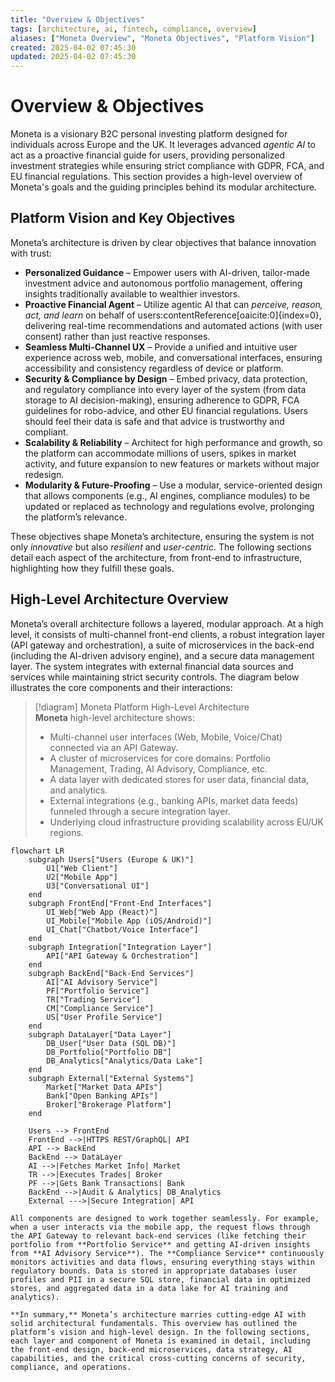 ```yaml
---
title: "Overview & Objectives"
tags: [architecture, ai, fintech, compliance, overview]
aliases: ["Moneta Overview", "Moneta Objectives", "Platform Vision"]
created: 2025-04-02 07:45:30
updated: 2025-04-02 07:45:30
---
```

# Overview & Objectives

Moneta is a visionary B2C personal investing platform designed for individuals across Europe and the UK. It leverages advanced _agentic AI_ to act as a proactive financial guide for users, providing personalized investment strategies while ensuring strict compliance with GDPR, FCA, and EU financial regulations. This section provides a high-level overview of Moneta's goals and the guiding principles behind its modular architecture.

## Platform Vision and Key Objectives

Moneta’s architecture is driven by clear objectives that balance innovation with trust:

- **Personalized Guidance** – Empower users with AI-driven, tailor-made investment advice and autonomous portfolio management, offering insights traditionally available to wealthier investors.
- **Proactive Financial Agent** – Utilize agentic AI that can _perceive, reason, act, and learn_ on behalf of users&#8203;:contentReference[oaicite:0]{index=0}, delivering real-time recommendations and automated actions (with user consent) rather than just reactive responses.
- **Seamless Multi-Channel UX** – Provide a unified and intuitive user experience across web, mobile, and conversational interfaces, ensuring accessibility and consistency regardless of device or platform.
- **Security & Compliance by Design** – Embed privacy, data protection, and regulatory compliance into every layer of the system (from data storage to AI decision-making), ensuring adherence to GDPR, FCA guidelines for robo-advice, and other EU financial regulations. Users should feel their data is safe and that advice is trustworthy and compliant.
- **Scalability & Reliability** – Architect for high performance and growth, so the platform can accommodate millions of users, spikes in market activity, and future expansion to new features or markets without major redesign.
- **Modularity & Future-Proofing** – Use a modular, service-oriented design that allows components (e.g., AI engines, compliance modules) to be updated or replaced as technology and regulations evolve, prolonging the platform’s relevance.

These objectives shape Moneta’s architecture, ensuring the system is not only _innovative_ but also _resilient_ and _user-centric_. The following sections detail each aspect of the architecture, from front-end to infrastructure, highlighting how they fulfill these goals.

## High-Level Architecture Overview

Moneta’s overall architecture follows a layered, modular approach. At a high level, it consists of multi-channel front-end clients, a robust integration layer (API gateway and orchestration), a suite of microservices in the back-end (including the AI-driven advisory engine), and a secure data management layer. The system integrates with external financial data sources and services while maintaining strict security controls. The diagram below illustrates the core components and their interactions:

> [!diagram] Moneta Platform High-Level Architecture  
> **Moneta** high-level architecture shows:  
> - Multi-channel user interfaces (Web, Mobile, Voice/Chat) connected via an API Gateway.  
> - A cluster of microservices for core domains: Portfolio Management, Trading, AI Advisory, Compliance, etc.  
> - A data layer with dedicated stores for user data, financial data, and analytics.  
> - External integrations (e.g., banking APIs, market data feeds) funneled through a secure integration layer.  
> - Underlying cloud infrastructure providing scalability across EU/UK regions.

```mermaid
flowchart LR
    subgraph Users["Users (Europe & UK)"]
        U1["Web Client"]
        U2["Mobile App"]
        U3["Conversational UI"]
    end
    subgraph FrontEnd["Front-End Interfaces"]
        UI_Web["Web App (React)"]
        UI_Mobile["Mobile App (iOS/Android)"]
        UI_Chat["Chatbot/Voice Interface"]
    end
    subgraph Integration["Integration Layer"]
        API["API Gateway & Orchestration"]
    end
    subgraph BackEnd["Back-End Services"]
        AI["AI Advisory Service"]
        PF["Portfolio Service"]
        TR["Trading Service"]
        CM["Compliance Service"]
        US["User Profile Service"]
    end
    subgraph DataLayer["Data Layer"]
        DB_User["User Data (SQL DB)"]
        DB_Portfolio["Portfolio DB"]
        DB_Analytics["Analytics/Data Lake"]
    end
    subgraph External["External Systems"]
        Market["Market Data APIs"]
        Bank["Open Banking APIs"]
        Broker["Brokerage Platform"]
    end

    Users --> FrontEnd
    FrontEnd -->|HTTPS REST/GraphQL| API
    API --> BackEnd
    BackEnd --> DataLayer
    AI -->|Fetches Market Info| Market
    TR -->|Executes Trades| Broker
    PF -->|Gets Bank Transactions| Bank
    BackEnd -->|Audit & Analytics| DB_Analytics
    External --->|Secure Integration| API

All components are designed to work together seamlessly. For example, when a user interacts via the mobile app, the request flows through the API Gateway to relevant back-end services (like fetching their portfolio from **Portfolio Service** and getting AI-driven insights from **AI Advisory Service**). The **Compliance Service** continuously monitors activities and data flows, ensuring everything stays within regulatory bounds. Data is stored in appropriate databases (user profiles and PII in a secure SQL store, financial data in optimized stores, and aggregated data in a data lake for AI training and analytics).

**In summary,** Moneta’s architecture marries cutting-edge AI with solid architectural fundamentals. This overview has outlined the platform’s vision and high-level design. In the following sections, each layer and component of Moneta is examined in detail, including the front-end design, back-end microservices, data strategy, AI capabilities, and the critical cross-cutting concerns of security, compliance, and operations.